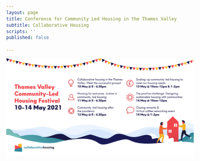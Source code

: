 ```yaml
---
layout: page
title: Conference for Community Led Housing in the Thames Valley
subtitle: Collaborative Housing
scripts: ''
published: false

---
```

![](/uploads/cohohub-festival-programme-12.png)